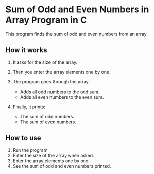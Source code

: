 # Sum of Odd and Even Numbers in Array Program in C

This program finds the sum of odd and even numbers from an array.

## How it works

1. It asks for the size of the array.  
2. Then you enter the array elements one by one.  
3. The program goes through the array:
   - Adds all odd numbers to the odd sum.  
   - Adds all even numbers to the even sum.

4. Finally, it prints:  
   - The sum of odd numbers.  
   - The sum of even numbers.

## How to use

1. Run the program
2. Enter the size of the array when asked.  
3. Enter the array elements one by one.  
4. See the sum of odd and even numbers printed.